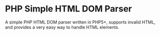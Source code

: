 # PHP Simple HTML DOM Parser

A simple PHP HTML DOM parser written in PHP5+, supports invalid HTML, and provides a very easy way to handle HTML elements.
